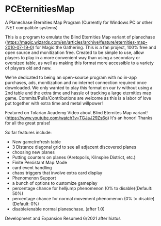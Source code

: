 # PCEternitiesMap
 A Planechase Eternities Map Program (Currently for Windows PC or other .NET compatible systems)

This is a program to emulate the Blind Eternities Map variant of planechase (https://magic.wizards.com/en/articles/archive/feature/eternities-map-2010-07-19-0) for Magic the Gathering. This is a fan project, 100% free and open source and monitization free. Created to be simple to use, allow players to play in a more convenient way than using a secondary or oversized table, as well as making this format more accessible to a variety of players old and new.

We're dedicated to being an open-source program with no in-app purchases, ads, monitization and no internet connection required once downloaded. We only wanted to play this format on our tv without using a 2nd table and the extra time and hassle of tracking a large eternities map game. Commits/Pulls/Contributions are welcome as this is a labor of love put together with extra time and metal willpower!

Featured on Tolarian Academy Video about Blind Eternites Map variant! (https://www.youtube.com/watch?v=TGJaJ29Zs6o) It's an honor! Thanks for all the great praise!

So far features include:

* New game/refresh table
* 3 Distance diagonal grid to see all adjacent discovered planes
* choosing new planes
* Putting counters on planes (Aretopolis, Kilnspire District, etc.)
* Finite Persistant Map Mode
* card event handling
* chaos triggers that involve extra card display
* Phenomenon Support
* a bunch of options to customize gameplay
* percentage chance for helljump phenomenon (0% to disable)(Default: 50%)
* percentage chance for normal movement phenomenon (0% to disable)(Default: 0%)
* disable/enable normal planeschase. (after 1.0)

Development and Expansion Resumed 6/2021 after hiatus
